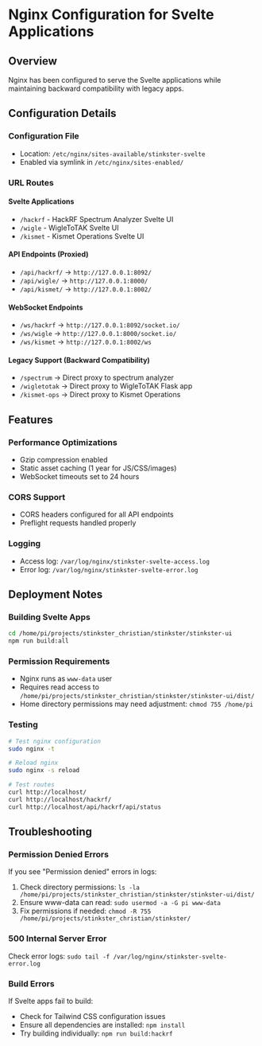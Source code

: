 # Nginx Configuration for Svelte Applications

## Overview
Nginx has been configured to serve the Svelte applications while maintaining backward compatibility with legacy apps.

## Configuration Details

### Configuration File
- Location: `/etc/nginx/sites-available/stinkster-svelte`
- Enabled via symlink in `/etc/nginx/sites-enabled/`

### URL Routes

#### Svelte Applications
- `/hackrf` - HackRF Spectrum Analyzer Svelte UI
- `/wigle` - WigleToTAK Svelte UI  
- `/kismet` - Kismet Operations Svelte UI

#### API Endpoints (Proxied)
- `/api/hackrf/` → `http://127.0.0.1:8092/`
- `/api/wigle/` → `http://127.0.0.1:8000/`
- `/api/kismet/` → `http://127.0.0.1:8002/`

#### WebSocket Endpoints
- `/ws/hackrf` → `http://127.0.0.1:8092/socket.io/`
- `/ws/wigle` → `http://127.0.0.1:8000/socket.io/`
- `/ws/kismet` → `http://127.0.0.1:8002/ws`

#### Legacy Support (Backward Compatibility)
- `/spectrum` → Direct proxy to spectrum analyzer
- `/wigletotak` → Direct proxy to WigleToTAK Flask app
- `/kismet-ops` → Direct proxy to Kismet Operations

## Features

### Performance Optimizations
- Gzip compression enabled
- Static asset caching (1 year for JS/CSS/images)
- WebSocket timeouts set to 24 hours

### CORS Support
- CORS headers configured for all API endpoints
- Preflight requests handled properly

### Logging
- Access log: `/var/log/nginx/stinkster-svelte-access.log`
- Error log: `/var/log/nginx/stinkster-svelte-error.log`

## Deployment Notes

### Building Svelte Apps
```bash
cd /home/pi/projects/stinkster_christian/stinkster/stinkster-ui
npm run build:all
```

### Permission Requirements
- Nginx runs as `www-data` user
- Requires read access to `/home/pi/projects/stinkster_christian/stinkster/stinkster-ui/dist/`
- Home directory permissions may need adjustment: `chmod 755 /home/pi`

### Testing
```bash
# Test nginx configuration
sudo nginx -t

# Reload nginx
sudo nginx -s reload

# Test routes
curl http://localhost/
curl http://localhost/hackrf/
curl http://localhost/api/hackrf/api/status
```

## Troubleshooting

### Permission Denied Errors
If you see "Permission denied" errors in logs:
1. Check directory permissions: `ls -la /home/pi/projects/stinkster_christian/stinkster/stinkster-ui/dist/`
2. Ensure www-data can read: `sudo usermod -a -G pi www-data`
3. Fix permissions if needed: `chmod -R 755 /home/pi/projects/stinkster_christian/stinkster/`

### 500 Internal Server Error
Check error logs: `sudo tail -f /var/log/nginx/stinkster-svelte-error.log`

### Build Errors
If Svelte apps fail to build:
- Check for Tailwind CSS configuration issues
- Ensure all dependencies are installed: `npm install`
- Try building individually: `npm run build:hackrf`
